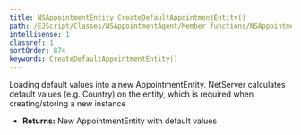 ```yaml
---
title: NSAppointmentEntity CreateDefaultAppointmentEntity()
path: /EJScript/Classes/NSAppointmentAgent/Member functions/NSAppointmentEntity CreateDefaultAppointmentEntity()
intellisense: 1
classref: 1
sortOrder: 874
keywords: CreateDefaultAppointmentEntity()
---
```



Loading default values into a new AppointmentEntity.
		  NetServer calculates default values (e.g. Country) on the entity, which is required when creating/storing a new instance



* **Returns:** New AppointmentEntity with default values


